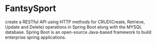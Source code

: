 # FantsySport
create a RESTful API using HTTP methods for CRUD(Create, Retrieve, Update and Delete) operations in Spring Boot along with the MYSQL database. 
Spring Boot is an open-source Java-based framework to build enterprise spring applications.
